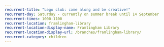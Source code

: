 ```yaml
---
recurrent-title: "Lego club: come along and be creative!"
recurrent-day: Saturday - currently on summer break until 14 September
recurrent-times: 1000-1100
recurrent-location: framlingham-library
recurrent-location-display-name: Framlingham Library
recurrent-location-display-url: /branches/framlingham-library/
recurrent-category: children
---
```

